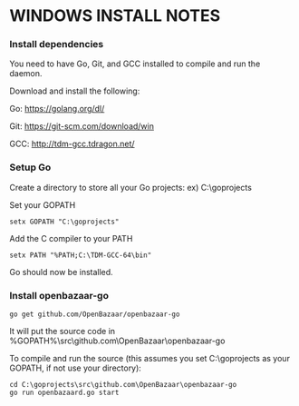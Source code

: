 WINDOWS INSTALL NOTES
====================

### Install dependencies

You need to have Go, Git, and GCC installed to compile and run the daemon.

Download and install the following:

Go:  https://golang.org/dl/

Git: https://git-scm.com/download/win

GCC: http://tdm-gcc.tdragon.net/

### Setup Go

Create a directory to store all your Go projects: ex) C:\goprojects

Set your GOPATH

```
setx GOPATH "C:\goprojects"
```

Add the C compiler to your PATH
```
setx PATH "%PATH;C:\TDM-GCC-64\bin"
```

Go should now be installed.

### Install openbazaar-go

```
go get github.com/OpenBazaar/openbazaar-go
```

It will put the source code in %GOPATH%\src\github.com\OpenBazaar\openbazaar-go

To compile and run the source (this assumes you set C:\goprojects as your GOPATH, if not use your directory):
```
cd C:\goprojects\src\github.com\OpenBazaar\openbazaar-go
go run openbazaard.go start
```